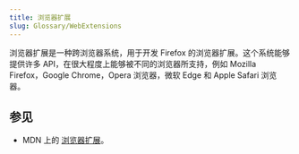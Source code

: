 ```yaml
---
title: 浏览器扩展
slug: Glossary/WebExtensions
---
```


浏览器扩展是一种跨浏览器系统，用于开发 Firefox 的浏览器扩展。这个系统能够提供许多 API，在很大程度上能够被不同的浏览器所支持，例如 Mozilla Firefox，Google Chrome，Opera 浏览器，微软 Edge 和 Apple Safari 浏览器。

## 参见

- MDN 上的 [浏览器扩展](/zh-CN/docs/Mozilla/Add-ons/WebExtensions)。
